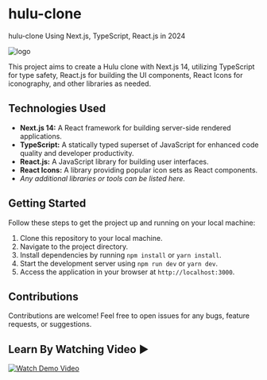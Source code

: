 # hulu-clone
hulu-clone Using Next.js, TypeScript, React.js in 2024

![logo](https://github.com/EasyCodingTutorial/hulu/assets/84335112/c8a2afed-ab33-4123-98af-7825b1375d1b)




This project aims to create a Hulu clone with Next.js 14, utilizing TypeScript for type safety, React.js for building the UI components, React Icons for iconography, and other libraries as needed.

## Technologies Used
- **Next.js 14:** A React framework for building server-side rendered applications.
- **TypeScript:** A statically typed superset of JavaScript for enhanced code quality and developer productivity.
- **React.js:** A JavaScript library for building user interfaces.
- **React Icons:** A library providing popular icon sets as React components.
- *Any additional libraries or tools can be listed here.*

## Getting Started
Follow these steps to get the project up and running on your local machine:

1. Clone this repository to your local machine.
2. Navigate to the project directory.
3. Install dependencies by running `npm install` or `yarn install`.
4. Start the development server using `npm run dev` or `yarn dev`.
5. Access the application in your browser at `http://localhost:3000`.

## Contributions
Contributions are welcome! Feel free to open issues for any bugs, feature requests, or suggestions.

## Learn By Watching Video ▶️
[![Watch Demo Video](https://img.youtube.com/vi/waaSxLcffqI/maxresdefault.jpg)](https://www.youtube.com/watch?v=waaSxLcffqI)
